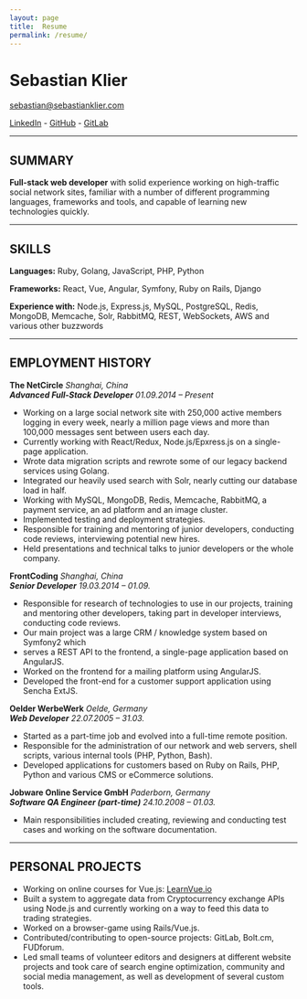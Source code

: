 ```yaml
---
layout: page
title:  Resume
permalink: /resume/
---
```


# Sebastian Klier

[sebastian@sebastianklier.com](mailto:sebastian@sebastianklier.com)

[LinkedIn](http://www.linkedin.com/in/sebastianklier) - [GitHub](http://github.com/sekl) - [GitLab](http://gitlab.com/u/sekl)

---

## SUMMARY

**Full-stack web developer** with solid experience working on high-traffic social network sites, familiar with a number of different programming languages, frameworks and tools, and capable of learning new technologies quickly.

---

## SKILLS

**Languages:** Ruby, Golang, JavaScript, PHP, Python

**Frameworks:** React, Vue, Angular, Symfony, Ruby on Rails, Django

**Experience with:** Node.js, Express.js, MySQL, PostgreSQL, Redis, MongoDB,
Memcache, Solr, RabbitMQ, REST, WebSockets, AWS and various other buzzwords

---

## EMPLOYMENT HISTORY

**The NetCircle** *Shanghai, China*  
***Advanced Full-Stack Developer*** *01.09.2014 – Present*

* Working on a large social network site with 250,000 active members logging in every
week, nearly a million page views and more than 100,000 messages sent between
users each day.
* Currently working with React/Redux, Node.js/Epxress.js on a single-page application.
* Wrote data migration scripts and rewrote some of our legacy backend services using
Golang.
* Integrated our heavily used search with Solr, nearly cutting our database load in half.
* Working with MySQL, MongoDB, Redis, Memcache, RabbitMQ, a payment service, an
ad platform and an image cluster.
* Implemented testing and deployment strategies.
* Responsible for training and mentoring of junior developers, conducting code
reviews, interviewing potential new hires.
* Held presentations and technical talks to junior developers or the whole company.

**FrontCoding** *Shanghai, China*  
***Senior Developer*** *19.03.2014 – 01.09.*

* Responsible for research of technologies to use in our projects, training and mentoring
other developers, taking part in developer interviews, conducting code reviews.
* Our main project was a large CRM / knowledge system based on Symfony2 which
* serves a REST API to the frontend, a single-page application based on AngularJS.
* Worked on the frontend for a mailing platform using AngularJS.
* Developed the front-end for a customer support application using Sencha ExtJS.

**Oelder WerbeWerk** *Oelde, Germany*  
***Web Developer*** *22.07.2005 – 31.03.*

* Started as a part-time job and evolved into a full-time remote position.
* Responsible for the administration of our network and web servers, shell scripts,
various internal tools (PHP, Python, Bash).
* Developed applications for customers based on Ruby on Rails, PHP, Python and
various CMS or eCommerce solutions.

**Jobware Online Service GmbH** *Paderborn, Germany*  
***Software QA Engineer (part-time)*** *24.10.2008 – 01.03.*

* Main responsibilities included creating, reviewing and conducting test cases and
working on the software documentation.

---

## PERSONAL PROJECTS

* Working on online courses for Vue.js: [LearnVue.io](https://www.learnvue.io)
* Built a system to aggregate data from Cryptocurrency exchange APIs using Node.js and currently working on a way to feed this data to trading strategies.
* Worked on a browser-game using Rails/Vue.js.
* Contributed/contributing to open-source projects: GitLab, Bolt.cm, FUDforum.
* Led small teams of volunteer editors and designers at different website projects and
took care of search engine optimization, community and social media management, as
well as development of several custom tools.
